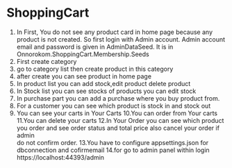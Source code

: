# ShoppingCart

1. In First, You do not see any product card in home page because any product is not created. So first login with Admin    account. Admin account email and password is given in AdminDataSeed. It is in Onnorokom.ShoppingCart.Membership.Seeds
2. First create category
3. go to category list then create product in this category
4. after create you can see product in home page
5. In product list you can add stock,edit product delete product
6. In Stock list you can see stocks of products you can edit stock
7. In purchase part you can add a purchase where you buy product from.
8. For a customer you can see which product is stock in and stock out
9. You can see your carts in Your Carts
10.You can order from Your carts
11.You can delete your carts
12.In Your Order you can see which product you order and see order status and total price also cancel your order if admin   
   do not confirm order. 
13.You have to configure appsettings.json for dbconnection and cofirmemail
14.for go to admin panel within login https://localhost:44393/admin
